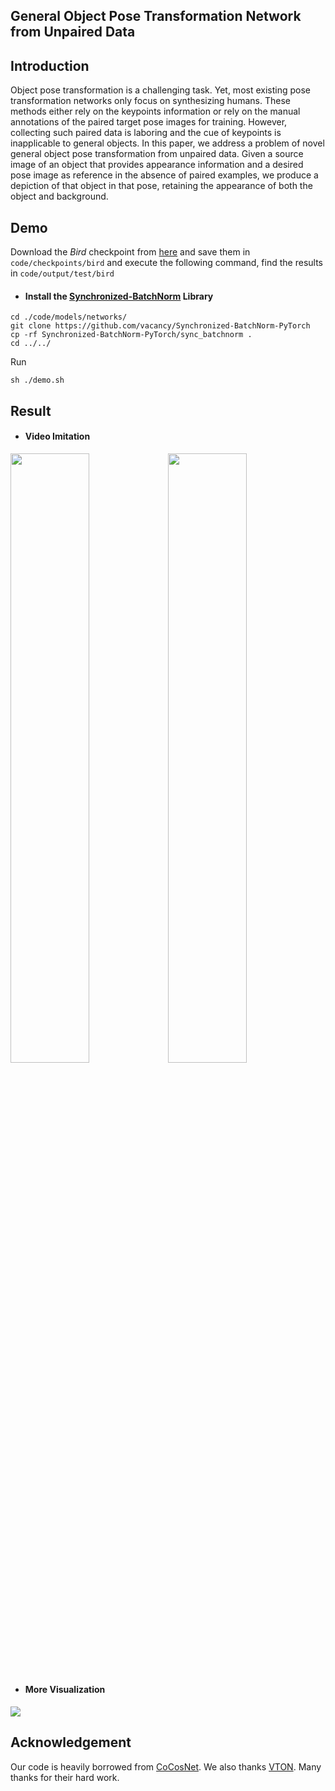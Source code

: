 ## General Object Pose Transformation Network from Unpaired Data

## Introduction

Object pose transformation is a challenging task. Yet, most existing pose transformation networks only focus on synthesizing humans. These methods either rely on the keypoints information or rely on the manual annotations of the paired target pose images for training. However, collecting such paired data is laboring and the cue of keypoints is inapplicable to general objects. In this paper, we address a problem of novel general object pose transformation from unpaired data. Given a source image of an object that provides appearance information and a desired pose image as reference in the absence of paired examples, we produce a depiction of that object in that pose, retaining the appearance of both the object and background.

## Demo

Download the *Bird* checkpoint from [here](https://drive.google.com/drive/folders/1YifKgVu0GUY3IQsY8Mju8ksBzxFzCCs_?usp=sharing) and save them in `code/checkpoints/bird` and execute the following command, find the results in `code/output/test/bird`

- #### Install the [Synchronized-BatchNorm](https://github.com/vacancy/Synchronized-BatchNorm-PyTorch) Library

```
cd ./code/models/networks/
git clone https://github.com/vacancy/Synchronized-BatchNorm-PyTorch
cp -rf Synchronized-BatchNorm-PyTorch/sync_batchnorm .
cd ../../
```

Run

```
sh ./demo.sh
```

## Result

- #### Video Imitation

<img src="./asset/horse.gif" width="50%"/><img src='./asset/sheep.gif' width="50%">

- #### More Visualization

<img src="./asset/animal.png">

## Acknowledgement

Our code is heavily borrowed from [CoCosNet](https://github.com/microsoft/CoCosNet). We also thanks  [VTON](https://github.com/sergeywong/cp-vton). Many thanks for their hard work.

